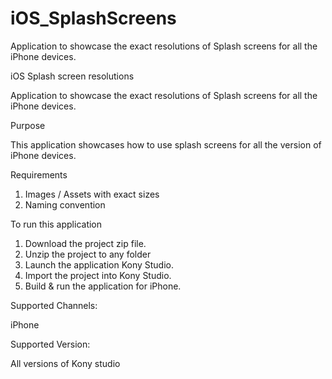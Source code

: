 # iOS_SplashScreens
Application to showcase the exact resolutions of Splash screens for all the iPhone devices.

iOS Splash screen resolutions

Application to showcase the exact resolutions of Splash screens for all the iPhone devices.

Purpose

This application showcases how to use splash screens for all the version of iPhone devices.

Requirements
1) Images / Assets with exact sizes
2) Naming convention

To run this application

1) Download the project zip file.                                                                                                    
2) Unzip the project to any folder                                                                                                   
3) Launch the application Kony Studio.    
4) Import the project into Kony Studio.                                                                                      
5) Build & run the application for iPhone.                                                                                            

Supported Channels:

iPhone 

Supported Version:

All versions of Kony studio
